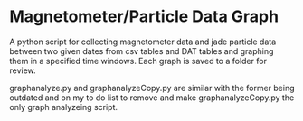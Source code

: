 # Magnetometer/Particle Data Graph
A python script for collecting magnetometer data and jade particle data between two given dates from csv tables and DAT tables and graphing them in a specified time windows. Each graph is saved to a folder for review.

graphanalyze.py and graphanalyzeCopy.py are similar with the former being outdated and on my to do list to remove and make graphanalyzeCopy.py the only graph analyzeing script.
